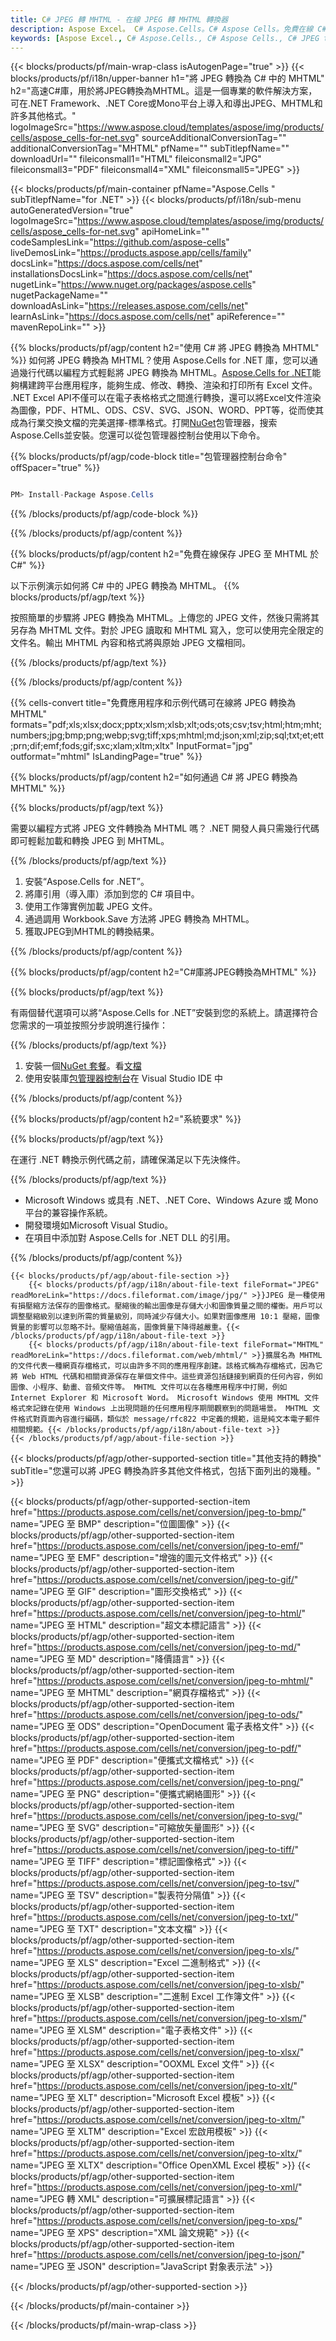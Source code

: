 ```yaml
---
title: C# JPEG 轉 MHTML - 在線 JPEG 轉 MHTML 轉換器
description: Aspose Excel。 C# Aspose.Cells。C# Aspose Cells。免費在線 C# 將 JPEG 轉換為 MHTML 保存格式。 C# JPEG 到 MHTML 格式。將 JPEG 保存為 MHTML C#。
keywords: [Aspose Excel., C# Aspose.Cells., C# Aspose Cells., C# JPEG to MHTML saveformat., Free Online JPEG to MHTML C#., C# Convert JPEG to MHTML]
---
```

{{< blocks/products/pf/main-wrap-class isAutogenPage="true" >}}
{{< blocks/products/pf/i18n/upper-banner h1="將 JPEG 轉換為 C# 中的 MHTML" h2="高速C#庫，用於將JPEG轉換為MHTML。這是一個專業的軟件解決方案，可在.NET Framework、.NET Core或Mono平台上導入和導出JPEG、MHTML和許多其他格式。" logoImageSrc="https://www.aspose.cloud/templates/aspose/img/products/cells/aspose_cells-for-net.svg" sourceAdditionalConversionTag="" additionalConversionTag="MHTML" pfName="" subTitlepfName="" downloadUrl="" fileiconsmall1="HTML" fileiconsmall2="JPG" fileiconsmall3="PDF" fileiconsmall4="XML" fileiconsmall5="JPEG" >}}

{{< blocks/products/pf/main-container pfName="Aspose.Cells " subTitlepfName="for .NET" >}}
{{< blocks/products/pf/i18n/sub-menu autoGeneratedVersion="true" logoImageSrc="https://www.aspose.cloud/templates/aspose/img/products/cells/aspose_cells-for-net.svg" apiHomeLink="" codeSamplesLink="https://github.com/aspose-cells" liveDemosLink="https://products.aspose.app/cells/family" docsLink="https://docs.aspose.com/cells/net" installationsDocsLink="https://docs.aspose.com/cells/net" nugetLink="https://www.nuget.org/packages/aspose.cells" nugetPackageName="" downloadAsLink="https://releases.aspose.com/cells/net" learnAsLink="https://docs.aspose.com/cells/net" apiReference="" mavenRepoLink="" >}}

{{% blocks/products/pf/agp/content h2="使用 C# 將 JPEG 轉換為 MHTML" %}}
如何將 JPEG 轉換為 MHTML？使用 Aspose.Cells for .NET 庫，您可以通過幾行代碼以編程方式輕鬆將 JPEG 轉換為 MHTML。[Aspose.Cells for .NET](https://products.aspose.com/cells/net)能夠構建跨平台應用程序，能夠生成、修改、轉換、渲染和打印所有 Excel 文件。 .NET Excel API不僅可以在電子表格格式之間進行轉換，還可以將Excel文件渲染為圖像，PDF、HTML、ODS、CSV、SVG、JSON、WORD、PPT等，從而使其成為行業交換文檔的完美選擇-標準格式。打開[NuGet](https://www.nuget.org/packages/aspose.cells)包管理器，搜索Aspose.Cells並安裝。您還可以從包管理器控制台使用以下命令。

{{% blocks/products/pf/agp/code-block title="包管理器控制台命令" offSpacer="true" %}}

```cs

PM> Install-Package Aspose.Cells

```

{{% /blocks/products/pf/agp/code-block %}}

{{% /blocks/products/pf/agp/content %}}

{{% blocks/products/pf/agp/content h2="免費在線保存 JPEG 至 MHTML 於 C#" %}}

以下示例演示如何將 C# 中的 JPEG 轉換為 MHTML。
{{% blocks/products/pf/agp/text %}}

按照簡單的步驟將 JPEG 轉換為 MHTML。上傳您的 JPEG 文件，然後只需將其另存為 MHTML 文件。對於 JPEG 讀取和 MHTML 寫入，您可以使用完全限定的文件名。輸出 MHTML 內容和格式將與原始 JPEG 文檔相同。

{{% /blocks/products/pf/agp/text %}}

{{% /blocks/products/pf/agp/content %}}

{{% cells-convert title="免費應用程序和示例代碼可在線將 JPEG 轉換為 MHTML" formats="pdf;xls;xlsx;docx;pptx;xlsm;xlsb;xlt;ods;ots;csv;tsv;html;htm;mht;numbers;jpg;bmp;png;webp;svg;tiff;xps;mhtml;md;json;xml;zip;sql;txt;et;ett;prn;dif;emf;fods;gif;sxc;xlam;xltm;xltx" InputFormat="jpg" outformat="mhtml" IsLandingPage="true" %}}

{{% blocks/products/pf/agp/content h2="如何通過 C# 將 JPEG 轉換為 MHTML" %}}

{{% blocks/products/pf/agp/text %}}

需要以編程方式將 JPEG 文件轉換為 MHTML 嗎？ .NET 開發人員只需幾行代碼即可輕鬆加載和轉換 JPEG 到 MHTML。

{{% /blocks/products/pf/agp/text %}}

1. 安裝“Aspose.Cells for .NET”。
1. 將庫引用（導入庫）添加到您的 C# 項目中。
1. 使用工作簿實例加載 JPEG 文件。
1. 通過調用 Workbook.Save 方法將 JPEG 轉換為 MHTML。
1. 獲取JPEG到MHTML的轉換結果。

{{% /blocks/products/pf/agp/content %}}

{{% blocks/products/pf/agp/content h2="C#庫將JPEG轉換為MHTML" %}}

{{% blocks/products/pf/agp/text %}}

有兩個替代選項可以將“Aspose.Cells for .NET”安裝到您的系統上。請選擇符合您需求的一項並按照分步說明進行操作：

{{% /blocks/products/pf/agp/text %}}

1. 安裝一個[NuGet 套餐](https://www.nuget.org/packages/Aspose.Cells/)。看[文檔](https://docs.aspose.com/cells/net/installation/#install-asposecells-for-net-through-nuget)
1. 使用安裝庫[包管理器控制台](https://docs.aspose.com/cells/net/installation/#install-asposecells-using-the-package-manager-console)在 Visual Studio IDE 中

{{% /blocks/products/pf/agp/content %}}

{{% blocks/products/pf/agp/content h2="系統要求" %}}

{{% blocks/products/pf/agp/text %}}

在運行 .NET 轉換示例代碼之前，請確保滿足以下先決條件。

{{% /blocks/products/pf/agp/text %}}

-  Microsoft Windows 或具有 .NET、.NET Core、Windows Azure 或 Mono 平台的兼容操作系統。
- 開發環境如Microsoft Visual Studio。
- 在項目中添加對 Aspose.Cells for .NET DLL 的引用。

{{% /blocks/products/pf/agp/content %}}

<!-- aboutfile Starts -->
    {{< blocks/products/pf/agp/about-file-section >}}
        {{< blocks/products/pf/agp/i18n/about-file-text fileFormat="JPEG" readMoreLink="https://docs.fileformat.com/image/jpg/" >}}JPEG 是一種使用有損壓縮方法保存的圖像格式。壓縮後的輸出圖像是存儲大小和圖像質量之間的權衡。用戶可以調整壓縮級別以達到所需的質量級別，同時減少存儲大小。如果對圖像應用 10:1 壓縮，圖像質量的影響可以忽略不計。壓縮值越高，圖像質量下降得越嚴重。{{< /blocks/products/pf/agp/i18n/about-file-text >}}
        {{< blocks/products/pf/agp/i18n/about-file-text fileFormat="MHTML" readMoreLink="https://docs.fileformat.com/web/mhtml/" >}}擴展名為 MHTML 的文件代表一種網頁存檔格式，可以由許多不同的應用程序創建。該格式稱為存檔格式，因為它將 Web HTML 代碼和相關資源保存在單個文件中。這些資源包括鏈接到網頁的任何內容，例如圖像、小程序、動畫、音頻文件等。 MHTML 文件可以在各種應用程序中打開，例如 Internet Explorer 和 Microsoft Word。 Microsoft Windows 使用 MHTML 文件格式來記錄在使用 Windows 上出現問題的任何應用程序期間觀察到的問題場景。 MHTML 文件格式對頁面內容進行編碼，類似於 message/rfc822 中定義的規範，這是純文本電子郵件相關規範。{{< /blocks/products/pf/agp/i18n/about-file-text >}}
    {{< /blocks/products/pf/agp/about-file-section >}}
<!-- aboutfile Ends -->

{{< blocks/products/pf/agp/other-supported-section title="其他支持的轉換" subTitle="您還可以將 JPEG 轉換為許多其他文件格式，包括下面列出的幾種。" >}}

{{< blocks/products/pf/agp/other-supported-section-item href="https://products.aspose.com/cells/net/conversion/jpeg-to-bmp/" name="JPEG 至 BMP" description="位圖圖像" >}}
{{< blocks/products/pf/agp/other-supported-section-item href="https://products.aspose.com/cells/net/conversion/jpeg-to-emf/" name="JPEG 至 EMF" description="增強的圖元文件格式" >}}
{{< blocks/products/pf/agp/other-supported-section-item href="https://products.aspose.com/cells/net/conversion/jpeg-to-gif/" name="JPEG 至 GIF" description="圖形交換格式" >}}
{{< blocks/products/pf/agp/other-supported-section-item href="https://products.aspose.com/cells/net/conversion/jpeg-to-html/" name="JPEG 至 HTML" description="超文本標記語言" >}}
{{< blocks/products/pf/agp/other-supported-section-item href="https://products.aspose.com/cells/net/conversion/jpeg-to-md/" name="JPEG 至 MD" description="降價語言" >}}
{{< blocks/products/pf/agp/other-supported-section-item href="https://products.aspose.com/cells/net/conversion/jpeg-to-mhtml/" name="JPEG 至 MHTML" description="網頁存檔格式" >}}
{{< blocks/products/pf/agp/other-supported-section-item href="https://products.aspose.com/cells/net/conversion/jpeg-to-ods/" name="JPEG 至 ODS" description="OpenDocument 電子表格文件" >}}
{{< blocks/products/pf/agp/other-supported-section-item href="https://products.aspose.com/cells/net/conversion/jpeg-to-pdf/" name="JPEG 至 PDF" description="便攜式文檔格式" >}}
{{< blocks/products/pf/agp/other-supported-section-item href="https://products.aspose.com/cells/net/conversion/jpeg-to-png/" name="JPEG 至 PNG" description="便攜式網絡圖形" >}}
{{< blocks/products/pf/agp/other-supported-section-item href="https://products.aspose.com/cells/net/conversion/jpeg-to-svg/" name="JPEG 至 SVG" description="可縮放矢量圖形" >}}
{{< blocks/products/pf/agp/other-supported-section-item href="https://products.aspose.com/cells/net/conversion/jpeg-to-tiff/" name="JPEG 至 TIFF" description="標記圖像格式" >}}
{{< blocks/products/pf/agp/other-supported-section-item href="https://products.aspose.com/cells/net/conversion/jpeg-to-tsv/" name="JPEG 至 TSV" description="製表符分隔值" >}}
{{< blocks/products/pf/agp/other-supported-section-item href="https://products.aspose.com/cells/net/conversion/jpeg-to-txt/" name="JPEG 至 TXT" description="文本文檔" >}}
{{< blocks/products/pf/agp/other-supported-section-item href="https://products.aspose.com/cells/net/conversion/jpeg-to-xls/" name="JPEG 至 XLS" description="Excel 二進制格式" >}}
{{< blocks/products/pf/agp/other-supported-section-item href="https://products.aspose.com/cells/net/conversion/jpeg-to-xlsb/" name="JPEG 至 XLSB" description="二進制 Excel 工作簿文件" >}}
{{< blocks/products/pf/agp/other-supported-section-item href="https://products.aspose.com/cells/net/conversion/jpeg-to-xlsm/" name="JPEG 至 XLSM" description="電子表格文件" >}}
{{< blocks/products/pf/agp/other-supported-section-item href="https://products.aspose.com/cells/net/conversion/jpeg-to-xlsx/" name="JPEG 至 XLSX" description="OOXML Excel 文件" >}}
{{< blocks/products/pf/agp/other-supported-section-item href="https://products.aspose.com/cells/net/conversion/jpeg-to-xlt/" name="JPEG 至 XLT" description="Microsoft Excel 模板" >}}
{{< blocks/products/pf/agp/other-supported-section-item href="https://products.aspose.com/cells/net/conversion/jpeg-to-xltm/" name="JPEG 至 XLTM" description="Excel 宏啟用模板" >}}
{{< blocks/products/pf/agp/other-supported-section-item href="https://products.aspose.com/cells/net/conversion/jpeg-to-xltx/" name="JPEG 至 XLTX" description="Office OpenXML Excel 模板" >}}
{{< blocks/products/pf/agp/other-supported-section-item href="https://products.aspose.com/cells/net/conversion/jpeg-to-xml/" name="JPEG 轉 XML" description="可擴展標記語言" >}}
{{< blocks/products/pf/agp/other-supported-section-item href="https://products.aspose.com/cells/net/conversion/jpeg-to-xps/" name="JPEG 至 XPS" description="XML 論文規範" >}}
{{< blocks/products/pf/agp/other-supported-section-item href="https://products.aspose.com/cells/net/conversion/jpeg-to-json/" name="JPEG 至 JSON" description="JavaScript 對象表示法" >}}

{{< /blocks/products/pf/agp/other-supported-section >}}

{{< /blocks/products/pf/main-container >}}
    
{{< /blocks/products/pf/main-wrap-class >}}
